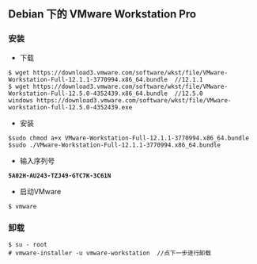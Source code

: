 ## Debian 下的 VMware Workstation Pro

### 安装

+ 下载

```
$ wget https://download3.vmware.com/software/wkst/file/VMware-Workstation-Full-12.1.1-3770994.x86_64.bundle  //12.1.1
$ wget https://download3.vmware.com/software/wkst/file/VMware-Workstation-Full-12.5.0-4352439.x86_64.bundle  //12.5.0
windows https://download3.vmware.com/software/wkst/file/VMware-workstation-full-12.5.0-4352439.exe
```

+ 安装

```
$sudo chmod a+x VMware-Workstation-Full-12.1.1-3770994.x86_64.bundle
$sudo ./VMware-Workstation-Full-12.1.1-3770994.x86_64.bundle
```
+ 输入序列号

**```5A02H-AU243-TZJ49-GTC7K-3C61N```**

+ 启动VMware

```$ vmware```

### 卸载

```
$ su - root
# vmware-installer -u vmware-workstation  //点下一步进行卸载
```
